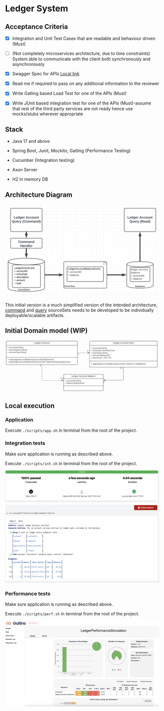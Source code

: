 # Ledger System

## Acceptance Criteria

* [x] Integration and Unit Test Cases that are readable and behaviour driven (Must) 

* [ ] (Not completely microservices architecture, due to time constraints) System able to communicate with the client both synchronously and asynchronously

* [x] Swagger Spec for APIs [Local link](http://localhost:8080/swagger-ui/index.html)

* [x] Read me if required to pass on any additional information to the reviewer

* [x] Write Gatling based Load Test for one of the APIs (Must)

* [x] Write JUnit based integration test for one of the APIs (Must)-assume that rest of the third party services are not ready hence use mocks/stubs wherever appropriate

## Stack

* Java 17 and above

* Spring Boot, Junit, Mockito, Gatling (Performance Testing)

* Cucumber (Integration testing)

* Axon Server

* H2 in memory DB

## Architecture Diagram

![Architecture Diagram](docs/arch_diagram.jpeg)

This initial version is a much simplified version of the intended architecture, [command](src/command)
and [query](src/query) sourceSets needs to be developed to be individually deployable/scalable artifacts.

## Initial Domain model (WIP)

![Domain model](docs/domain-model.jpeg)

## Local execution

### Application

Execute `./scripts/app.sh` in terminal from the root of the project.

### Integration tests

Make sure application is running as described above.

Execute `./scripts/int.sh` in terminal from the root of the project.

![Integration test results](docs/int-report.jpeg)

### Performance tests

Make sure application is running as described above.

Execute `./scripts/perf.sh` in terminal from the root of the project.

![Sample performance report](docs/perf-report.jpeg)